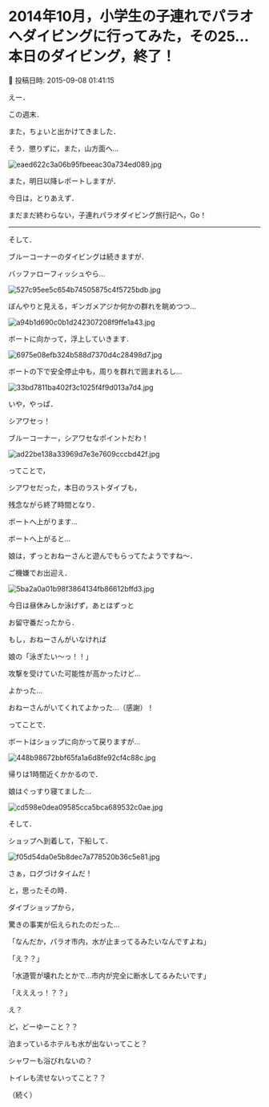 # 2014年10月，小学生の子連れでパラオへダイビングに行ってみた，その25…本日のダイビング，終了！

📅 投稿日時: 2015-09-08 01:41:15

えー．


この週末．


また，ちょいと出かけてきました．





そう．懲りずに，また，山方面へ…




![eaed622c3a06b95fbeeac30a734ed089.jpg](images/eaed622c3a06b95fbeeac30a734ed089.jpg)




また，明日以降レポートしますが．





今日は，とりあえず．


まだまだ終わらない，子連れパラオダイビング旅行記へ，Go！


---





そして．


ブルーコーナーのダイビングは続きますが．


バッファローフィッシュやら…




![527c95ee5c654b74505875c4f5725bdb.jpg](images/527c95ee5c654b74505875c4f5725bdb.jpg)




ぼんやりと見える，ギンガメアジか何かの群れを眺めつつ…




![a94b1d690c0b1d242307208f9ffe1a43.jpg](images/a94b1d690c0b1d242307208f9ffe1a43.jpg)




ボートに向かって，浮上していきます．




![6975e08efb324b588d7370d4c28498d7.jpg](images/6975e08efb324b588d7370d4c28498d7.jpg)




ボートの下で安全停止中も，周りを群れで囲まれるし…




![33bd7811ba402f3c1025f4f9d013a7d4.jpg](images/33bd7811ba402f3c1025f4f9d013a7d4.jpg)




いや，やっぱ．


シアワセっ！


ブルーコーナー，シアワセなポイントだわ！




![ad22be138a33969d7e3e7609cccbd42f.jpg](images/ad22be138a33969d7e3e7609cccbd42f.jpg)




ってことで，


シアワセだった，本日のラストダイブも，


残念ながら終了時間となり．


ボートへ上がります…





ボートへ上がると…


娘は，ずっとおねーさんと遊んでもらってたようですね～．


ご機嫌でお出迎え．




![5ba2a0a01b98f3864134fb86612bffd3.jpg](images/5ba2a0a01b98f3864134fb86612bffd3.jpg)




今日は昼休みしか泳げず，あとはずっと


お留守番だったから．


もし，おねーさんがいなければ


娘の「泳ぎたい～っ！！」


攻撃を受けていた可能性が高かったけど…





よかった…


おねーさんがいてくれてよかった…（感謝）！





ってことで．


ボートはショップに向かって戻りますが…




![448b98672bbf65fa1a6d8fe92cf4c88c.jpg](images/448b98672bbf65fa1a6d8fe92cf4c88c.jpg)




帰りは1時間近くかかるので．


娘はぐっすり寝てました…




![cd598e0dea09585cca5bca689532c0ae.jpg](images/cd598e0dea09585cca5bca689532c0ae.jpg)







そして．


ショップへ到着して，下船して．




![f05d54da0e5b8dec7a778520b36c5e81.jpg](images/f05d54da0e5b8dec7a778520b36c5e81.jpg)







さぁ，ログづけタイムだ！


と，思ったその時．





ダイブショップから，


驚きの事実が伝えられたのだった…





「なんだか，パラオ市内，水が止まってるみたいなんですよね」





「え？？」





「水道管が壊れたとかで…市内が完全に断水してるみたいです」





「えええっ！？？」





え？


ど，どーゆーこと？？


泊まっているホテルも水が出ないってこと？


シャワーも浴びれないの？


トイレも流せないってこと？？





（続く）
